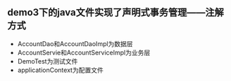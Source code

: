 ## demo3下的java文件实现了声明式事务管理——注解方式
+ AccountDao和AccountDaoImpl为数据层
+ AccountServie和AccountServiceImpl为业务层
+ DemoTest为测试文件
+ applicationContext为配置文件